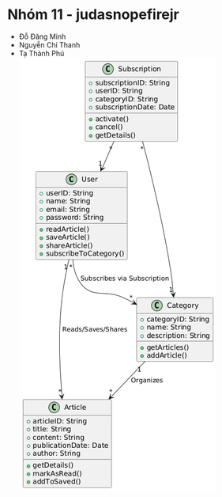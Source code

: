 # Nhóm 11 - judasnopefirejr
- Đỗ Đăng Minh
- Nguyễn Chí Thanh
- Tạ Thành Phú
![Image](<DocNews-App.png>)
